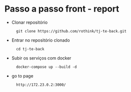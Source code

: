 # Passo a passo front - report

- Clonar repositório
  >
        git clone https://github.com/rothink/tj-te-back.git


- Entrar no repositório clonado
  >
        cd tj-te-back


- Subir os serviços com docker
  >
        docker-compose up --build -d


- go to page
  >
        http://172.23.0.2:3000/

        
